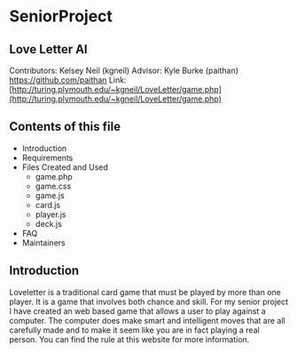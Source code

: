 # SeniorProject
## Love Letter AI
Contributors: Kelsey Neil (kgneil)
Advisor: Kyle Burke (paithan) https://github.com/paithan
Link: [http://turing.plymouth.edu/~kgneil/LoveLetter/game.php](http://turing.plymouth.edu/~kgneil/LoveLetter/game.php)


## Contents of this file
* Introduction
* Requirements
* Files Created and Used
  - game.php
  - game.css
  - game.js
  - card.js
  - player.js
  - deck.js
* FAQ
* Maintainers

## Introduction
Loveletter is a traditional card game that must be played by more than one player. It is a game that involves both chance and skill. For my senior project I have created an web based game that allows a user to play against a computer. The computer does make smart and intelligent moves that are all carefully made and to make it seem like you are in fact playing a real person. You can find the rule at this website for more information. 


